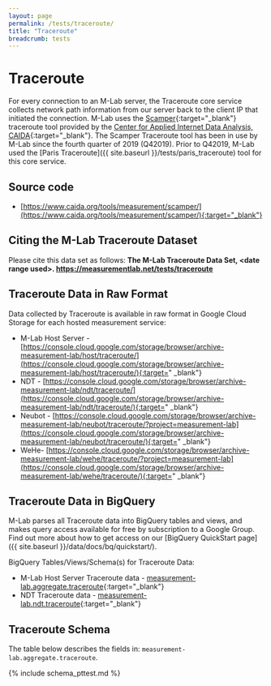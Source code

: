 ```yaml
---
layout: page
permalink: /tests/traceroute/
title: "Traceroute"
breadcrumb: tests
---
```


# Traceroute

For every connection to an M-Lab server, the Traceroute core service collects network path information from our server back to the client IP that initiated the connection. M-Lab uses the [Scamper](https://www.caida.org/tools/measurement/scamper/){:target="_blank"} traceroute tool provided by the [Center for Applied Internet Data Analysis, CAIDA](https://www.caida.org){:target="_blank"}. The Scamper Traceroute tool has been in use by M-Lab since the fourth quarter of 2019 (Q42019). Prior to Q42019, M-Lab used the [Paris Traceroute]({{ site.baseurl }}/tests/paris_traceroute) tool for this core service.

## Source code

* [https://www.caida.org/tools/measurement/scamper/](https://www.caida.org/tools/measurement/scamper/){:target="_blank"}

## Citing the M-Lab Traceroute Dataset

Please cite this data set as follows: **The M-Lab Traceroute Data Set, &lt;date range used&gt;. https://measurementlab.net/tests/traceroute**

## Traceroute Data in Raw Format

Data collected by Traceroute is available in raw format in Google Cloud Storage for each hosted measurement service:

* M-Lab Host Server - [https://console.cloud.google.com/storage/browser/archive-measurement-lab/host/traceroute/](https://console.cloud.google.com/storage/browser/archive-measurement-lab/host/traceroute/){:target="
_blank"}
* NDT - [https://console.cloud.google.com/storage/browser/archive-measurement-lab/ndt/traceroute/](https://console.cloud.google.com/storage/browser/archive-measurement-lab/ndt/traceroute/){:target="
_blank"}
* Neubot - [https://console.cloud.google.com/storage/browser/archive-measurement-lab/neubot/traceroute/?project=measurement-lab](https://console.cloud.google.com/storage/browser/archive-measurement-lab/neubot/traceroute/){:target="
_blank"}
* WeHe- [https://console.cloud.google.com/storage/browser/archive-measurement-lab/wehe/traceroute/?project=measurement-lab](https://console.cloud.google.com/storage/browser/archive-measurement-lab/wehe/traceroute/){:target="
_blank"}

## Traceroute Data in BigQuery

M-Lab parses all Traceroute data into BigQuery tables and views, and makes query access available for free by subscription to a Google Group. Find out more about how to get access on our [BigQuery QuickStart page]({{ site.baseurl }}/data/docs/bq/quickstart/).

BigQuery Tables/Views/Schema(s) for Traceroute Data:

* M-Lab Host Server Traceroute data - [measurement-lab.aggregate.traceroute](https://console.cloud.google.com/bigquery?project=measurement-lab&p=measurement-lab&d=aggregate&t=traceroute&page=table){:target="_blank"}
* NDT Traceroute data - [measurement-lab.ndt.traceroute](https://console.cloud.google.com/bigquery?project=measurement-lab&folder&p=measurement-lab&d=ndt&t=tcpinfo&page=table){:target="_blank"}

## Traceroute Schema

The table below describes the fields in: `measurement-lab.aggregate.traceroute`.

<div class="table-responsive" markdown="1">
{% include schema_pttest.md %}
</div>
